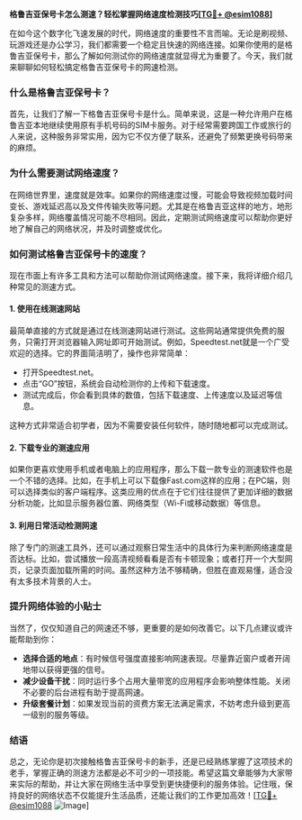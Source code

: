 **格鲁吉亚保号卡怎么测速？轻松掌握网络速度检测技巧[[TG💪+ @esim1088](https://t.me/s/esim1088)]**

在如今这个数字化飞速发展的时代，网络速度的重要性不言而喻。无论是刷视频、玩游戏还是办公学习，我们都需要一个稳定且快速的网络连接。如果你使用的是格鲁吉亚保号卡，那么了解如何测试你的网络速度就显得尤为重要了。今天，我们就来聊聊如何轻松搞定格鲁吉亚保号卡的网速检测。

### 什么是格鲁吉亚保号卡？

首先，让我们了解一下格鲁吉亚保号卡是什么。简单来说，这是一种允许用户在格鲁吉亚本地继续使用原有手机号码的SIM卡服务。对于经常需要跨国工作或旅行的人来说，这种服务非常实用，因为它不仅方便了联系，还避免了频繁更换号码带来的麻烦。

### 为什么需要测试网络速度？

在网络世界里，速度就是效率。如果你的网络速度过慢，可能会导致视频加载时间变长、游戏延迟高以及文件传输失败等问题。尤其是在格鲁吉亚这样的地方，地形复杂多样，网络覆盖情况可能不尽相同。因此，定期测试网络速度可以帮助你更好地了解自己的网络状况，并及时调整或优化。

### 如何测试格鲁吉亚保号卡的速度？

现在市面上有许多工具和方法可以帮助你测试网络速度。接下来，我将详细介绍几种常见的测速方式。

#### 1. 使用在线测速网站

最简单直接的方式就是通过在线测速网站进行测试。这些网站通常提供免费的服务，只需打开浏览器输入网址即可开始测试。例如，Speedtest.net就是一个广受欢迎的选择。它的界面简洁明了，操作也非常简单：

- 打开Speedtest.net。
- 点击“GO”按钮，系统会自动检测你的上传和下载速度。
- 测试完成后，你会看到具体的数值，包括下载速度、上传速度以及延迟等信息。

这种方式非常适合初学者，因为不需要安装任何软件，随时随地都可以完成测试。

#### 2. 下载专业的测速应用

如果你更喜欢使用手机或者电脑上的应用程序，那么下载一款专业的测速软件也是一个不错的选择。比如，在手机上可以下载像Fast.com这样的应用；在PC端，则可以选择类似的客户端程序。这类应用的优点在于它们往往提供了更加详细的数据分析功能，比如显示服务器位置、网络类型（Wi-Fi或移动数据）等信息。

#### 3. 利用日常活动检测网速

除了专门的测速工具外，还可以通过观察日常生活中的具体行为来判断网络速度是否达标。比如，尝试播放一段高清视频看看是否有卡顿现象；或者打开一个大型网页，记录页面加载所需的时间。虽然这种方法不够精确，但胜在直观易懂，适合没有太多技术背景的人士。

### 提升网络体验的小贴士

当然了，仅仅知道自己的网速还不够，更重要的是如何改善它。以下几点建议或许能帮助到你：

- **选择合适的地点**：有时候信号强度直接影响网速表现。尽量靠近窗户或者开阔地带以获得更强的信号。
- **减少设备干扰**：同时运行多个占用大量带宽的应用程序会影响整体性能。关闭不必要的后台进程有助于提高网速。
- **升级套餐计划**：如果发现当前的资费方案无法满足需求，不妨考虑升级到更高一级别的服务等级。

### 结语

总之，无论你是初次接触格鲁吉亚保号卡的新手，还是已经熟练掌握了这项技术的老手，掌握正确的测速方法都是必不可少的一项技能。希望这篇文章能够为大家带来实际的帮助，并让大家在网络生活中享受到更快捷便利的服务体验。记住哦，保持良好的网络状态不仅能提升生活品质，还能让我们的工作更加高效！[[TG💪+ @esim1088](https://t.me/s/esim1088) ![Image](https://i.postimg.cc/4NQfJmqS/Snipaste-2025-05-13-00-14-12.png)]